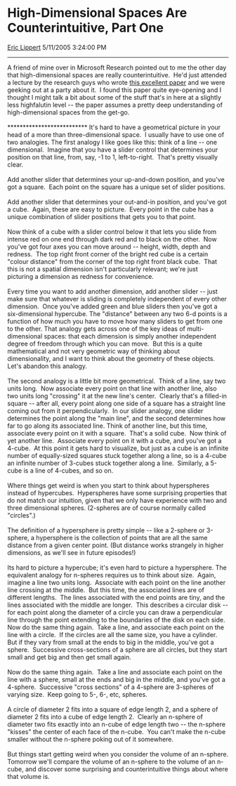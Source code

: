 # High-Dimensional Spaces Are Counterintuitive, Part One

[Eric Lippert](https://social.msdn.microsoft.com/profile/Eric%20Lippert) 5/11/2005 3:24:00 PM

-----

A friend of mine over in Microsoft Research pointed out to me the other day that high-dimensional spaces are really counterintuitive.  He'd just attended a lecture by the research guys who wrote [this excellent paper](http://research.microsoft.com/~jplatt/bitVectors.pdf) and we were geeking out at a party about it.  I found this paper quite eye-opening and I thought I might talk a bit about some of the stuff that's in here at a slightly less highfalutin level -- the paper assumes a pretty deep understanding of high-dimensional spaces from the get-go.  
   
\*\*\*\*\*\*\*\*\*\*\*\*\*\*\*\*\*\*\*\*\*\*\*\*\*\* It's hard to have a geometrical picture in your head of a more than three-dimensional space.  I usually have to use one of two analogies. The first analogy I like goes like this: think of a line -- one dimensional.  Imagine that you have a slider control that determines your position on that line, from, say, -1 to 1, left-to-right.  That's pretty visually clear.  
   
Add another slider that determines your up-and-down position, and you've got a square.  Each point on the square has a unique set of slider positions.  
   
Add another slider that determines your out-and-in position, and you've got a cube.  Again, these are easy to picture.  Every point in the cube has a unique combination of slider positions that gets you to that point.  
   
Now think of a cube with a slider control below it that lets you slide from intense red on one end through dark red and to black on the other.  Now you've got four axes you can move around -- height, width, depth and redness.  The top right front corner of the bright red cube is a certain "colour distance" from the corner of the top right front black cube.  That this is not a spatial dimension isn't particularly relevant; we're just picturing a dimension as redness for convenience.  
   
Every time you want to add another dimension, add another slider -- just make sure that whatever is sliding is completely independent of every other dimension.  Once you've added green and blue sliders then you've got a six-dimensional hypercube. The "distance" between any two 6-d points is a function of how much you have to move how many sliders to get from one to the other. That analogy gets across one of the key ideas of multi-dimensional spaces: that each dimension is simply another independent degree of freedom through which you can move.  But this is a quite mathematical and not very geometric way of thinking about dimensionality, and I want to think about the geometry of these objects.  Let's abandon this analogy.  
   
The second analogy is a little bit more geometrical.  Think of a line, say two units long.  Now associate every point on that line with another line, also two units long "crossing" it at the new line's center.  Clearly that's a filled-in square -- after all, every point along one side of a square has a straight line coming out from it perpendicularly.  In our slider analogy, one slider determines the point along the "main line", and the second determines how far to go along its associated line. Think of another line, but this time, associate every point on it with a square.  That's a solid cube.  Now think of yet another line.  Associate every point on it with a cube, and you've got a 4-cube.  At this point it gets hard to visualize, but just as a cube is an infinite number of equally-sized squares stuck together along a line, so is a 4-cube an infinite number of 3-cubes stuck together along a line.  Similarly, a 5-cube is a line of 4-cubes, and so on.  
   
Where things get weird is when you start to think about hyperspheres instead of hypercubes.  Hyperspheres have some surprising properties that do not match our intuition, given that we only have experience with two and three dimensional spheres. (2-spheres are of course normally called "circles".)  
   
The definition of a hypersphere is pretty simple -- like a 2-sphere or 3-sphere, a hypersphere is the collection of points that are all the same distance from a given center point. (But distance works strangely in higher dimensions, as we'll see in future episodes\!)  
   
Its hard to picture a hypercube; it's even hard to picture a hypersphere. The equivalent analogy for n-spheres requires us to think about size.  Again, imagine a line two units long.  Associate with each point on the line another line crossing at the middle.  But this time, the associated lines are of different lengths.  The lines associated with the end points are tiny, and the lines associated with the middle are longer.  This describes a circular disk -- for each point along the diameter of a circle you can draw a perpendicular line through the point extending to the boundaries of the disk on each side. Now do the same thing again.  Take a line, and associate each point on the line with a circle.  If the circles are all the same size, you have a cylinder.  But if they vary from small at the ends to big in the middle, you've got a sphere.  Successive cross-sections of a sphere are all circles, but they start small and get big and then get small again.  
   
Now do the same thing again.  Take a line and associate each point on the line with a sphere, small at the ends and big in the middle, and you've got a 4-sphere.  Successive "cross sections" of a 4-sphere are 3-spheres of varying size.  Keep going to 5-, 6-, etc, spheres.  
   
A circle of diameter 2 fits into a square of edge length 2, and a sphere of diameter 2 fits into a cube of edge length 2.  Clearly an n-sphere of diameter two fits exactly into an n-cube of edge length two -- the n-sphere "kisses" the center of each face of the n-cube.  You can't make the n-cube smaller without the n-sphere poking out of it somewhere.    
   
But things start getting weird when you consider the volume of an n-sphere. Tomorrow we'll compare the volume of an n-sphere to the volume of an n-cube, and discover some surprising and counterintuitive things about where that volume is.

